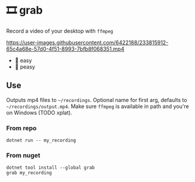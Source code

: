 # 🎞️ grab

Record a video of your desktop with `ffmpeg`

https://user-images.githubusercontent.com/6422188/233815912-65c4a68e-57d0-4f51-8993-7bfb8f068351.mp4

- 👶 easy
- 🍧 peasy


## Use
Outputs mp4 files to `~/recordings`. Optional name for first arg, defaults to `~/recordings/output.mp4`. Make sure `ffmpeg` is available in path and you're on Windows (TODO xplat).

### From repo
```
dotnet run -- my_recording
```

### From nuget
```
dotnet tool install --global grab
grab my_recording
```


